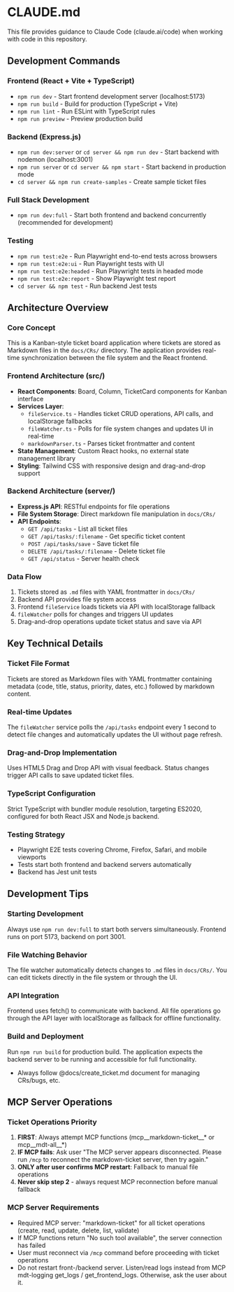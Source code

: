 # CLAUDE.md

This file provides guidance to Claude Code (claude.ai/code) when working with code in this repository.

## Development Commands

### Frontend (React + Vite + TypeScript)
- `npm run dev` - Start frontend development server (localhost:5173)
- `npm run build` - Build for production (TypeScript + Vite)
- `npm run lint` - Run ESLint with TypeScript rules
- `npm run preview` - Preview production build

### Backend (Express.js)
- `npm run dev:server` or `cd server && npm run dev` - Start backend with nodemon (localhost:3001)
- `npm run server` or `cd server && npm start` - Start backend in production mode
- `cd server && npm run create-samples` - Create sample ticket files

### Full Stack Development
- `npm run dev:full` - Start both frontend and backend concurrently (recommended for development)

### Testing
- `npm run test:e2e` - Run Playwright end-to-end tests across browsers
- `npm run test:e2e:ui` - Run Playwright tests with UI
- `npm run test:e2e:headed` - Run Playwright tests in headed mode
- `npm run test:e2e:report` - Show Playwright test report
- `cd server && npm test` - Run backend Jest tests

## Architecture Overview

### Core Concept
This is a Kanban-style ticket board application where tickets are stored as Markdown files in the `docs/CRs/` directory. The application provides real-time synchronization between the file system and the React frontend.

### Frontend Architecture (src/)
- **React Components**: Board, Column, TicketCard components for Kanban interface
- **Services Layer**: 
  - `fileService.ts` - Handles ticket CRUD operations, API calls, and localStorage fallbacks
  - `fileWatcher.ts` - Polls for file system changes and updates UI in real-time
  - `markdownParser.ts` - Parses ticket frontmatter and content
- **State Management**: Custom React hooks, no external state management library
- **Styling**: Tailwind CSS with responsive design and drag-and-drop support

### Backend Architecture (server/)
- **Express.js API**: RESTful endpoints for file operations
- **File System Storage**: Direct markdown file manipulation in `docs/CRs/`
- **API Endpoints**:
  - `GET /api/tasks` - List all ticket files
  - `GET /api/tasks/:filename` - Get specific ticket content
  - `POST /api/tasks/save` - Save ticket file
  - `DELETE /api/tasks/:filename` - Delete ticket file
  - `GET /api/status` - Server health check

### Data Flow
1. Tickets stored as `.md` files with YAML frontmatter in `docs/CRs/`
2. Backend API provides file system access
3. Frontend `fileService` loads tickets via API with localStorage fallback
4. `fileWatcher` polls for changes and triggers UI updates
5. Drag-and-drop operations update ticket status and save via API

## Key Technical Details

### Ticket File Format
Tickets are stored as Markdown files with YAML frontmatter containing metadata (code, title, status, priority, dates, etc.) followed by markdown content.

### Real-time Updates
The `fileWatcher` service polls the `/api/tasks` endpoint every 1 second to detect file changes and automatically updates the UI without page refresh.

### Drag-and-Drop Implementation
Uses HTML5 Drag and Drop API with visual feedback. Status changes trigger API calls to save updated ticket files.

### TypeScript Configuration
Strict TypeScript with bundler module resolution, targeting ES2020, configured for both React JSX and Node.js backend.

### Testing Strategy
- Playwright E2E tests covering Chrome, Firefox, Safari, and mobile viewports
- Tests start both frontend and backend servers automatically
- Backend has Jest unit tests

## Development Tips

### Starting Development
Always use `npm run dev:full` to start both servers simultaneously. Frontend runs on port 5173, backend on port 3001.

### File Watching Behavior
The file watcher automatically detects changes to `.md` files in `docs/CRs/`. You can edit tickets directly in the file system or through the UI.

### API Integration
Frontend uses fetch() to communicate with backend. All file operations go through the API layer with localStorage as fallback for offline functionality.

### Build and Deployment
Run `npm run build` for production build. The application expects the backend server to be running and accessible for full functionality.
- Always follow @docs/create_ticket.md document for managing CRs/bugs, etc.

## MCP Server Operations

### Ticket Operations Priority
1. **FIRST**: Always attempt MCP functions (mcp__markdown-ticket__* or mcp__mdt-all__*)
2. **IF MCP fails**: Ask user "The MCP server appears disconnected. Please run `/mcp` to reconnect the markdown-ticket server, then try again."
3. **ONLY after user confirms MCP restart**: Fallback to manual file operations
4. **Never skip step 2** - always request MCP reconnection before manual fallback

### MCP Server Requirements
- Required MCP server: "markdown-ticket" for all ticket operations (create, read, update, delete, list, validate)
- If MCP functions return "No such tool available", the server connection has failed
- User must reconnect via `/mcp` command before proceeding with ticket operations
- Do not restart front-/backend server. Listen/read logs instead from MCP mdt-logging get_logs / get_frontend_logs.
Otherwise, ask the user about it.